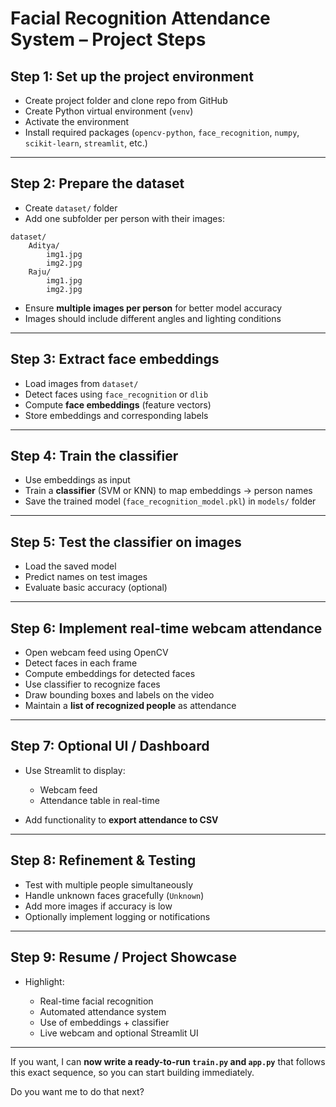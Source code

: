 # Facial Recognition Attendance System – Project Steps

## **Step 1: Set up the project environment**

* Create project folder and clone repo from GitHub
* Create Python virtual environment (`venv`)
* Activate the environment
* Install required packages (`opencv-python`, `face_recognition`, `numpy`, `scikit-learn`, `streamlit`, etc.)

---

## **Step 2: Prepare the dataset**

* Create `dataset/` folder
* Add one subfolder per person with their images:

```
dataset/
    Aditya/
        img1.jpg
        img2.jpg
    Raju/
        img1.jpg
        img2.jpg
```

* Ensure **multiple images per person** for better model accuracy
* Images should include different angles and lighting conditions

---

## **Step 3: Extract face embeddings**

* Load images from `dataset/`
* Detect faces using `face_recognition` or `dlib`
* Compute **face embeddings** (feature vectors)
* Store embeddings and corresponding labels

---

## **Step 4: Train the classifier**

* Use embeddings as input
* Train a **classifier** (SVM or KNN) to map embeddings → person names
* Save the trained model (`face_recognition_model.pkl`) in `models/` folder

---

## **Step 5: Test the classifier on images**

* Load the saved model
* Predict names on test images
* Evaluate basic accuracy (optional)

---

## **Step 6: Implement real-time webcam attendance**

* Open webcam feed using OpenCV
* Detect faces in each frame
* Compute embeddings for detected faces
* Use classifier to recognize faces
* Draw bounding boxes and labels on the video
* Maintain a **list of recognized people** as attendance

---

## **Step 7: Optional UI / Dashboard**

* Use Streamlit to display:

  * Webcam feed
  * Attendance table in real-time
* Add functionality to **export attendance to CSV**

---

## **Step 8: Refinement & Testing**

* Test with multiple people simultaneously
* Handle unknown faces gracefully (`Unknown`)
* Add more images if accuracy is low
* Optionally implement logging or notifications

---

## **Step 9: Resume / Project Showcase**

* Highlight:

  * Real-time facial recognition
  * Automated attendance system
  * Use of embeddings + classifier
  * Live webcam and optional Streamlit UI

---

If you want, I can **now write a ready-to-run `train.py` and `app.py`** that follows this exact sequence, so you can start building immediately.

Do you want me to do that next?
